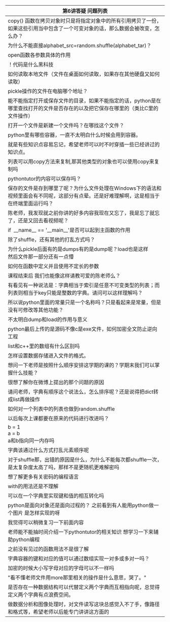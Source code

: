 | 第6讲答疑&nbsp;问题列表  |
|--------------|
|copy()&nbsp;函数在拷贝对象时只是将指定对象中的所有引用拷贝了一份，如果这些引用当中包含了一个可变对象的话，那么数据会被改变，怎么办？|
|为什么不能直接alphabet_src=random.shuffle(alphabet\_tar)？|
|open函数各参数具体的作用|
|！代码是什么黑科技|
|如何读取本地文件（文件在桌面如何读取，如果存在其他硬盘又如何读取）|
|pickle操作的文件在电脑哪个地址？|
|能不能指定打开或保存文件的目录，如果不能指定的话，python是在哪里查找打开的文件是否存在的以及把它保存在哪里的（类比C里的文件操作）|
|打开一个文件是新建一个文件吗？在哪找这个文件？|
|python里有哪些容器，一直不太明白什么时候会用到容器。|
|就是有些知识点容易忘记，希望老师可以时不时穿插一些已经讲过的知识点。|
|列表可以用copy方法来复制,那其他类型的对象也可以使用copy来复制吗|
|pythontutor的内容可以保存吗？|
|保存的文件是存到哪里了呢？为什么文件处理在Windows下的语法和视频里面会有不同呢，这部分有点晕。还是好难理解啊，这是相当于在终端里面运行吗？|
|陈老师，我发现就之前你讲的好多内容我现在又忘了，我是忘了就忘了，还是又回去看视频呢？|
|if&nbsp;&nbsp;\_\_name\_\_&nbsp;==&nbsp;'\_\_main\_\_'是否可以起到主函数的作用|
|除了shuffle，还有其他的打乱方式吗？|
|为什么pickle后面有的是dumps有的是dump呢？load也是这样<br/>然后文件那一部分还有一点懵|
|如何在函数中定义并且使用不定长的参数|
|课程结束后&nbsp;我们也能像这样请教可爱的陈老师么？|
|有看见有一种说法是：字典相当于索引是任意不可变类型的列表；而列表则相当于key只能是整数的字典。请问可以这样理解吗？|
|所以说python里面的常量只是一个名称吗？只是看起来是常量，但是没有可修改等其他功能？|
|不太明白dump和load的作用与意义|
|python最后上传的是源码不像c是exe文件，如何加密全文防止逆向工程|
|list和c++里的数组有什么区别吗|
|怎样设置数据存储进入文件的格式。|
|想问一下老师是按照什么顺序安排这学期的课的？学期末我们可以掌握什么技能？|
|很想了解你在微博上提出的那个问题的原因|
|请问老师，字典有顺序这个说法么，怎么排序呢？还是说得把dict转成list再做操作|
|如何对一个列表中的列表也做到random.shuffle|
|以后每次上课都要在原来的代码进行改进吗？|
|b&nbsp;=&nbsp;1<br/>a&nbsp;=&nbsp;b<br/>a和b指向同一内存吗|
|字典该通过什么方式打乱元素顺序呢|
|对于shuffle那，出错的原因是什么，为什么不能每次都shuffle一次，是太复杂度太高了吗，那样不是更随机更难解密吗|
|想了解更多有关密码的编程语言|
|with的用法还是不理解|
|可以在一个字典里实现键和值的相互转化吗|
|python是面向对象还是面向过程的？&nbsp;之前看到有人能用python做一个图片&nbsp;是怎样实现的呀|
|我觉得可以稍微复习一下前面内容|
|老师能不能抽时间介绍一下pythontutor的相关知识&nbsp;想学习一下来辅助python编程|
|之前没有见过的函数用法不是很了解|
|字典容器的键和对应的值可以通过数组实现一对多或多对一吗？|
|加密的时候大小写字母对应的字母可以不一样吗|
|"看不懂老师文件用more那里相关的操作是什么意思，哭了。"|
|是否存在一种数据结构可以代替定义两个字典而互相指向呢，总觉得定义两个字典有点浪费空间。|
|做数据分析和图像处理时，对文件读写这块总感觉入不了手，像路径和格式等，希望老师以后能专门讲讲这方面的|
